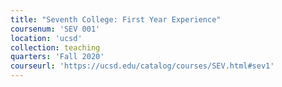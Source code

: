 ```yaml
---
title: "Seventh College: First Year Experience"
coursenum: 'SEV 001'
location: 'ucsd'
collection: teaching
quarters: 'Fall 2020'
courseurl: 'https://ucsd.edu/catalog/courses/SEV.html#sev1'
---
```

